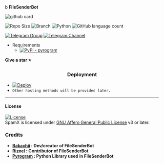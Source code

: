 b<b> FileSenderBot </b>

![github card](https://github-readme-stats.vercel.app/api/pin/?username=Bakachii&repo=FileSenderBot&theme=lite)

![Repo Size](https://img.shields.io/github/repo-size/Bakachii/FileSenderBot?&style=social&logo=github)
![Branch](https://img.shields.io/badge/Branch-main-white?&style=social&logo=github)
![Python](https://img.shields.io/badge/Python-v3.10-white?style=social&logo=python)
![GitHub language count](https://img.shields.io/github/languages/count/Bakachii/FileSenderBot?&style=social&logo=hyper)

[![Telegram Group](https://img.shields.io/badge/Telegram-Group-white?&style=social&logo=telegram)](https://t.me/UnchainedCodes)
[![Telegram Channel](https://img.shields.io/badge/Telegram-Channel-white?&style=social&logo=telegram)](https://t.me/Bakachii)

 - Requirements
   - [![PyPI - pyrogram](https://img.shields.io/badge/pypi-pyrogram-informational)](https://pypi.org/project/pyrogram)

<b> Give a star ⭐</b>

<h3 align="center">Deployment</h3>

  - [![Deploy](https://www.herokucdn.com/deploy/button.svg)](https://dashboard.heroku.com/new?template=https://github.com/Bakachii/FileSenderBot)
  - `Other hosting methods will be provided later.`

----

<h4> License </h4>

[![License](https://www.gnu.org/graphics/gplv3-or-later.png)](LICENSE)   
SpamX is licensed under [GNU Affero General Public License](https://www.gnu.org/licenses/gplv3-or-later.pngl) v3 or later.

<h3>Credits</h3>

  - <b> [Bakachii](https://github.com/Bakachii) : Dev/creator of FileSenderBot </b>
  - <b> [Rizoel](https://github.com/MrRizoel) : Contributor of FileSenderBot</b>
  - <b> [Pyrogram](https://github.com/pyrogram/pyrogram) : Python Library used in FileSenderBot</b>
